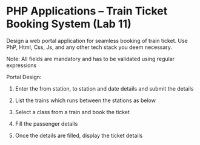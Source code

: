 # PHP Applications – Train Ticket Booking System (Lab 11)

Design a web portal application for seamless booking of train ticket. Use PhP, Html, Css, Js, and any other tech stack you deem necessary.

Note: All fields are mandatory and has to be validated using regular expressions

Portal Design:

1.	Enter the from station, to station and date details and submit the details

2. List the trains which runs between the stations as below

3.	Select a class from a train and book the ticket

4.	Fill the passenger details

5.	Once the details are filled, display the ticket details
